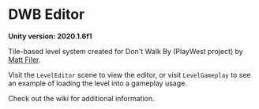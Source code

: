 # DWB Editor

**Unity version: 2020.1.6f1**

Tile-based level system created for Don't Walk By (PlayWest project) by [Matt Filer](http://www.mattfiler.co.uk).

Visit the `LevelEditor` scene to view the editor, or visit `LevelGameplay` to see an example of loading the level into a gameplay usage.

Check out the wiki for additional information.